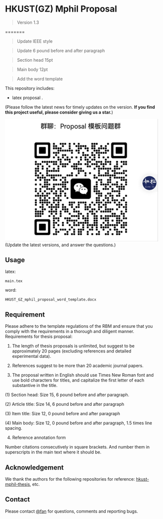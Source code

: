 # HKUST(GZ) Mphil Proposal



> Version 1.3

=======

> Update  IEEE style

> Update 6 pound before and after paragraph

> Section head 15pt 

> Main body 12pt

> Add the word template 

This repository includes:
- latex proposal .

(Please follow the latest news for timely updates on the version. **If you find this project useful, please consider giving us a star.**)


![Wechat Group](6871678762831_.pic.jpg) (Update the latest versions, and answer the questions.)
## Usage

latex:
```
main.tex

```

word:
```
HKUST_GZ_mphil_proposal_word_template.docx

```

## Requirement
Please adhere to the template regulations of the RBM and ensure that you comply with the requirements in a thorough and diligent manner. Requirements for thesis proposal:

1. The length of thesis proposals is unlimited, but suggest to be approximately 20 pages (excluding references and detailed experimental data).

2. References suggest to be more than 20 academic journal papers.

3. The proposal written in English should use Times New Roman font and use bold characters for titles, and capitalize the first letter of each substantive in the title.

(1) Section head: Size 15, 6 pound before and after paragraph.

(2) Article title: Size 14, 6 pound before and after paragraph

(3) Item title: Size 12, 0 pound before and after paragraph

(4) Main body: Size 12, 0 pound before and after paragraph, 1.5 times line spacing.

4. Reference annotation form

Number citations consecutively in square brackets. And number them in superscripts in the main text where it should be.



## Acknowledgement
We thank the authors for the following repositories for  reference:
[hkust-mphil-thesis](https://github.com/wenbinf/hkust-mphil-thesis), etc.

## Contact
Please contact [@fan](https://github.com/luckyfan-cs) for questions, comments and reporting bugs.
